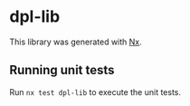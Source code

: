 # dpl-lib

This library was generated with [Nx](https://nx.dev).

## Running unit tests

Run `nx test dpl-lib` to execute the unit tests.
